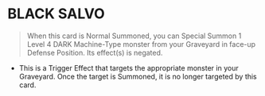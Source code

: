 
# BLACK SALVO  
> When this card is Normal Summoned, you can Special Summon 1 Level 4 DARK Machine-Type monster from your Graveyard in face-up Defense Position. Its effect(s) is negated.

*   This is a Trigger Effect that targets the appropriate monster in your Graveyard. Once the target is Summoned, it is no longer targeted by this card.

  